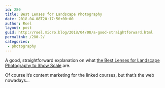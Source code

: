 ```yaml
---
id: 280
title: Best Lenses for Landscape Photography
date: 2018-04-08T20:17:50+00:00
author: Roel
layout: post
guid: http://roel.micro.blog/2018/04/08/a-good-straightforward.html
permalink: /280-2/
categories:
 - photography
---
```

A good, straightforward explanation on what [the Best Lenses for Landscape Photography to Show Scale](http://blog.creativelive.com/best-lens-for-landscape-photography-to-create-scale/) are.

Of course it’s content marketing for the linked courses, but that’s the web nowadays... 
